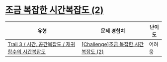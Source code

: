 # [조금 복잡한 시간복잡도 (2)](https://www.codetree.ai/trails/complete/curated-cards/challenge-time-complexity-5)

|유형|문제 경험치|난이도|
|---|---|---|
|[Trail 3 / 시간, 공간복잡도 / 재귀함수의 시간복잡도](https://en.codetree.ai/trail-info/novice-high/)|[[Challenge]조금 복잡한 시간복잡도 (2)](https://en.codetree.ai/trails/complete/curated-cards/challenge-time-complexity-5/)|어려움|

